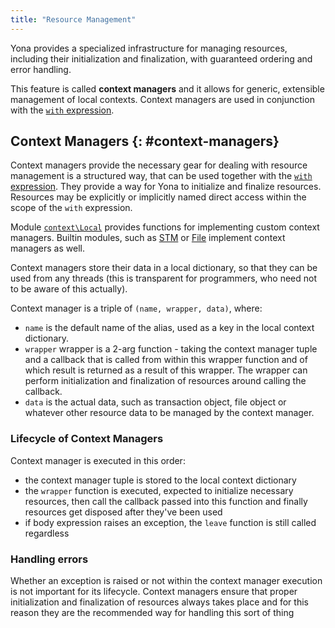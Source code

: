 ```yaml
---
title: "Resource Management"
---
```


Yona provides a specialized infrastructure for managing resources, including their initialization and finalization, with guaranteed ordering and error handling.

This feature is called **context managers** and it allows for generic, extensible management of local contexts. Context managers are used in conjunction with the [`with` expression](/features/syntax#with-expression).

## Context Managers  {: #context-managers}
Context managers provide the necessary gear for dealing with resource management is a structured way, that can be used together with the [`with` expression](/features/syntax#with-expression).
They provide a way for Yona to initialize and finalize resources. Resources may be explicitly or implicitly named direct access within the scope of the `with` expression.

Module [`context\Local`](/stdlib/context/local) provides functions for implementing custom context managers. Builtin modules, such as [STM](/stdlib/stm) or [File](/stdlib/file) implement context managers as well.

Context managers store their data in a local dictionary, so that they can be used from any threads (this is transparent for programmers, who need not to be aware of this actually).

Context manager is a triple of `(name, wrapper, data)`, where:

* `name` is the default name of the alias, used as a key in the local context dictionary.
* `wrapper` wrapper is a 2-arg function - taking the context manager tuple and a callback that is called from within this wrapper function and of which result is returned as a result of this wrapper. The wrapper can perform initialization and finalization of resources around calling the callback.
* `data` is the actual data, such as transaction object, file object or whatever other resource data to be managed by the context manager.

### Lifecycle of Context Managers
Context manager is executed in this order:

* the context manager tuple is stored to the local context dictionary
* the `wrapper` function is executed, expected to initialize necessary resources, then call the callback passed into this function and finally resources get disposed after they've been used
* if body expression raises an exception, the `leave` function is still called regardless

### Handling errors
Whether an exception is raised or not within the context manager execution is not important for its lifecycle. Context managers ensure that proper initialization and finalization of resources always takes place and for this reason they are the recommended way for handling this sort of thing
